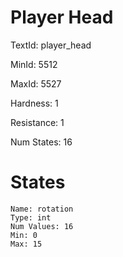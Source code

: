 # Player Head

TextId: player_head

MinId: 5512

MaxId: 5527

Hardness: 1

Resistance: 1


Num States: 16

# States
```
Name: rotation
Type: int
Num Values: 16
Min: 0
Max: 15
```